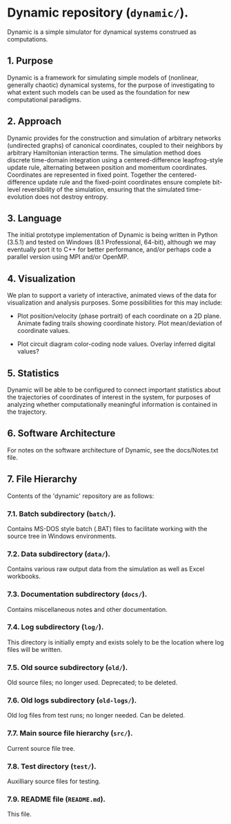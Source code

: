 # Dynamic repository (`dynamic/`).

Dynamic is a simple simulator for dynamical systems construed as computations.

## 1. Purpose

Dynamic is a framework for simulating simple models of (nonlinear, 
generally chaotic) dynamical systems, for the purpose of investigating 
to what extent such models can be used as the foundation for new 
computational paradigms.

## 2. Approach

Dynamic provides for the construction and simulation of arbitrary
networks (undirected graphs) of canonical coordinates, coupled to
their neighbors by arbitrary Hamiltonian interaction terms.  The
simulation method does discrete time-domain integration using a 
centered-difference leapfrog-style update rule, alternating between 
position and momentum coordinates.  Coordinates are represented in
fixed point.  Together the centered-difference update rule and the
fixed-point coordinates ensure complete bit-level reversibility of
the simulation, ensuring that the simulated time-evolution does not 
destroy entropy.

## 3. Language

The initial prototype implementation of Dynamic is being written 
in Python (3.5.1) and tested on Windows (8.1 Professional, 64-bit), 
although we may eventually port it to C++ for better performance, 
and/or perhaps code a parallel version using MPI and/or OpenMP.

## 4. Visualization

We plan to support a variety of interactive, animated views of the 
data for visualization and analysis purposes.  Some possibilities 
for this may include: 

 * Plot position/velocity (phase portrait) of each coordinate on 
		a 2D plane.  Animate fading trails showing coordinate history.
          Plot mean/deviation of coordinate values.

 * Plot circuit diagram color-coding node values.  Overlay inferred 
          digital values?

## 5. Statistics

Dynamic will be able to be configured to connect important statistics 
about the trajectories of coordinates of interest in the system, 
for purposes of analyzing whether computationally meaningful 
information is contained in the trajectory.

## 6. Software Architecture

For notes on the software architecture of Dynamic, see the docs/Notes.txt file.

## 7. File Hierarchy

Contents of the 'dynamic' repository are as follows:

### 7.1. Batch subdirectory (`batch/`).

Contains MS-DOS style batch (.BAT) files to facilitate working with the source tree
in Windows environments.

### 7.2. Data subdirectory (`data/`).

Contains various raw output data from the simulation as well as Excel workbooks.

### 7.3. Documentation subdirectory (`docs/`).

Contains miscellaneous notes and other documentation.

### 7.4. Log subdirectory (`log/`).

This directory is initially empty and exists solely to be the location
where log files will be written.

### 7.5. Old source subdirectory (`old/`).

Old source files; no longer used.  Deprecated; to be deleted.

### 7.6. Old logs subdirectory (`old-logs/`).

Old log files from test runs; no longer needed.  Can be deleted.

### 7.7. Main source file hierarchy (`src/`).

Current source file tree.

### 7.8. Test directory (`test/`).

Auxilliary source files for testing.

### 7.9. README file (`README.md`).

This file.